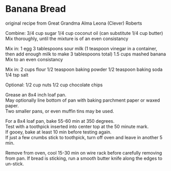 Banana Bread
=============

original recipe from Great Grandma Alma Leona (Clever) Roberts

Combine:
3/4 cup sugar
1/4 cup coconut oil (can substitute 1/4 cup butter)
Mix thoroughly, until the mixture is of an even consistancy

Mix in:
1 egg
3 tablespoons sour milk (1 teaspoon vinegar in a container, then add enough milk to make 3 tablespoons total)
1.5 cups mashed banana
Mix to an even consistancy

Mix in:
2 cups flour
1/2 teaspoon baking powder 
1/2 teaspoon baking soda
1/4 tsp salt

Optional:
1/2 cup nuts
1/2 cup chocolate chips

Grease an 8x4 inch loaf pan.  
May optionally line bottom of pan with baking parchment paper or waxed paper.  
Two smaller pans, or even muffin tins may be used.

For a 8x4 loaf pan, bake 55-60 min at 350 degrees.  
Test with a toothpick inserted into center top at the 50 minute mark.  
If gooey, bake at least 10 min before testing again.  
If just a few crumbs stick to toothpick, turn off oven and leave in another 5 min.  

Remove from oven, cool 15-30 min on wire rack before carefully removing from pan.
If bread is sticking, run a smooth butter knife along the edges to un-stick.
